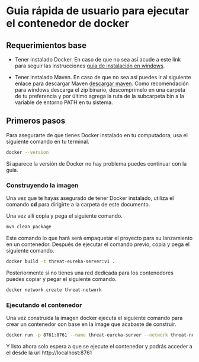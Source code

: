 # Guia rápida de usuario para ejecutar el contenedor de docker

## Requerimientos base

- Tener instalado Docker. En caso de que no
  sea así acude a este link para seguir las instrucciones
  [guia de instalación en windows](link-url "https://docs.docker.com/desktop/windows/install/").

- Tener instalado Maven. En caso de que no sea así puedes ir al siguiente enlace para descargar Maven [descargar maven](link-url "https://maven.apache.org/download.cgi"). Como recomendación para windows descarga el zip binario, descomprimelo en una carpeta de tu preferencia y por último agrega la ruta de la subcarpeta bin a la variable de entorno PATH en tu sistema.

## Primeros pasos

Para asegurarte de que tienes Docker instalado en tu computadora,
usa el siguiente comando en tu terminal.

```bash
docker --version
```

Si aparece la versión de Docker no hay problema puedes continuar con la guía.

### Construyendo la imagen
Una vez que te hayas asegurado de tener Docker instalado, utiliza el comando **cd**
para dirigirte a la carpeta de este documento.

Una vez allí copia y pega el siguiente comando.

```bash
mvn clean package
```

Este comando lo que hará será empaquetar el proyecto para su lanzamiento en un contenedor.
Después de ejecutar el comando previo, copia y pega el siguiente comando.

```bash
docker build -t threat-eureka-server:v1 .
```

Posteriormente si no tienes una red dedicada para los contenedores puedes copiar y pegar
el siguiente comando.
```bash
docker network create threat-network
```

### Ejecutando el contenedor

Una vez construida la imagen docker ejecuta el siguiente comando para crear un contenedor
con base en la image que acabaste de construir.

```bash
docker run -p 8761:8761 --name threat-eureka-server --network threat-network threat-eureka-server:v1
```

Y listo ahora solo espera a que se ejecute el contenedor y podrás acceder a el desde la url
http://localhost:8761